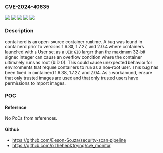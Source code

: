 ### [CVE-2024-40635](https://cve.mitre.org/cgi-bin/cvename.cgi?name=CVE-2024-40635)
![](https://img.shields.io/static/v1?label=Product&message=containerd&color=blue)
![](https://img.shields.io/static/v1?label=Version&message=%3C%201.6.38%20&color=brightgreen)
![](https://img.shields.io/static/v1?label=Version&message=%3E%3D%201.7.0-beta.0%2C%20%3C%201.7.27%20&color=brightgreen)
![](https://img.shields.io/static/v1?label=Version&message=%3E%3D%202.0.0-beta.0%2C%20%3C%202.0.4%20&color=brightgreen)
![](https://img.shields.io/static/v1?label=Vulnerability&message=CWE-190%3A%20Integer%20Overflow%20or%20Wraparound&color=brightgreen)

### Description

containerd is an open-source container runtime. A bug was found in containerd prior to versions 1.6.38, 1.7.27, and 2.0.4 where containers launched with a User set as a `UID:GID` larger than the maximum 32-bit signed integer can cause an overflow condition where the container ultimately runs as root (UID 0). This could cause unexpected behavior for environments that require containers to run as a non-root user. This bug has been fixed in containerd 1.6.38, 1.7.27, and 2.04. As a workaround, ensure that only trusted images are used and that only trusted users have permissions to import images.

### POC

#### Reference
No PoCs from references.

#### Github
- https://github.com/Eleson-Souza/security-scan-pipeline
- https://github.com/plzheheplztrying/cve_monitor

